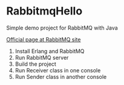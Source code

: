 RabbitmqHello
=============

Simple demo project for RabbitMQ with Java

[Official page at RabbitMQ site](http://www.rabbitmq.com/tutorials/tutorial-one-java.html)

1. Install Erlang and RabbitMQ
2. Run RabbitMQ server
3. Build the project
4. Run Receiver class in one console
5. Run Sender class in another console
